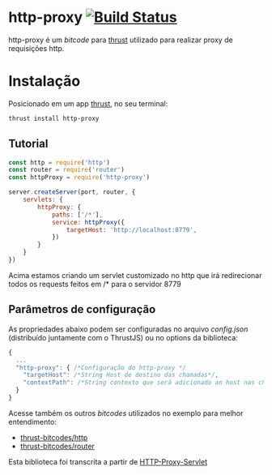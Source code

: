 http-proxy [![Build Status](https://travis-ci.org/thrust-bitcodes/http-proxy.svg?branch=master)](https://travis-ci.org/thrust-bitcodes/http-proxy)
===============

http-proxy é um *bitcode* para [thrust](https://github.com/thrustjs/thrust) utilizado para realizar proxy de requisições http.

# Instalação

Posicionado em um app [thrust](https://github.com/thrustjs/thrust), no seu terminal:

```bash
thrust install http-proxy
```

## Tutorial
```javascript
const http = require('http')
const router = require('router')
const httpProxy = require('http-proxy')

server.createServer(port, router, {
    servlets: {
        httpProxy: {
            paths: ['/*'],
            service: httpProxy({
                targetHost: 'http://localhost:8779',
            })
        }
    }
})
```

Acima estamos criando um servlet customizado no http que irá redirecionar todos os requests feitos em /* para o servidor 8779

## Parâmetros de configuração
As propriedades abaixo podem ser configuradas no arquivo *config.json* (distribuído juntamente com o ThrustJS) ou no options da biblioteca:

``` javascript
{
  ...
  "http-proxy": { /*Configuração do http-proxy */
    "targetHost": /*String Host de destino das chamadas*/,
    "contextPath": /*String contexto que será adicionado ao host nas chamdas*/,
  }
}

```

Acesse também os outros *bitcodes* utilizados no exemplo para melhor entendimento:

- [thrust-bitcodes/http](https://github.com/thrust-bitcodes/http)
- [thrust-bitcodes/router](https://github.com/thrust-bitcodes/router)


Esta biblioteca foi transcrita a partir de [HTTP-Proxy-Servlet](https://github.com/mitre/HTTP-Proxy-Servlet)